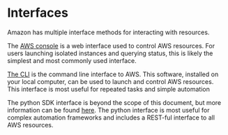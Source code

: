 

# Interfaces 

Amazon has multiple interface methods for interacting with resources.

The [AWS console](https://aws.amazon.com/ec2/getting-started/) is a web interface used to control AWS resources. For users launching isolated instances and querying status, this is likely the simplest and most commonly used interface.

[The CLI](http://docs.aws.amazon.com/cli/latest/userguide/cli-chap-getting-set-up.html) is the command line interface to AWS. This software, installed on your local computer, can be used to launch and control AWS resources. This interface is most useful for repeated tasks and simple automation

The python SDK interface is beyond the scope of this document, but more information can be found [here](https://aws.amazon.com/sdk-for-python/). The python interface is most useful for complex automation frameworks and includes a REST-ful interface to all AWS resources.


